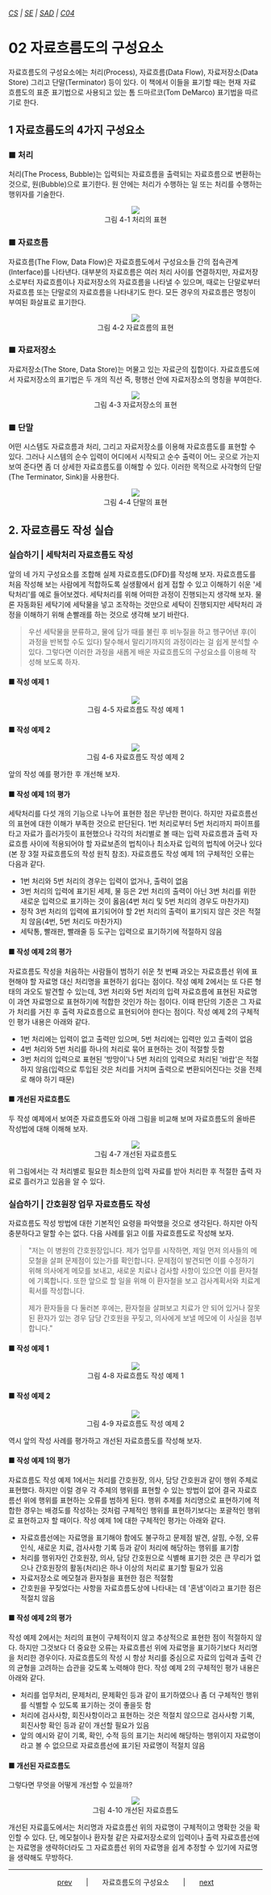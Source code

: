 ###### [*CS*](../../README.md) | [*SE*](../README.md) | [*SAD*](README.md) | [*C04*](C04-00.md)

# 02 자료흐름도의 구성요소

자료흐름도의 구성요소에는 처리(Process), 자료흐름(Data Flow), 자료저장소(Data Store) 그리고 단말(Terminator) 등이 있다. 이 책에서 이들을 표기할 때는 현재 자료흐름도의 표준 표기법으로 사용되고 있는 톰 드마르코(Tom DeMarco) 표기법을 따르기로 한다.

## 1 자료흐름도의 4가지 구성요소

### ■ 처리

처리(The Process, Bubble)는 입력되는 자료흐름을 출력되는 자료흐름으로 변환하는 것으로, 원(Bubble)으로 표기한다. 원 안에는 처리가 수행하는 일 또는 처리를 수행하는 행위자를 기술한다.

<p align="center">
    <img src="https://user-images.githubusercontent.com/75299843/108449986-c1b68000-72a7-11eb-8902-0d13ac4fe10b.jpg"><br/>
    그림 4-1 처리의 표현
</p>

### ■ 자료흐름

자료흐름(The Flow, Data Flow)은 자료흐름도에서 구성요소들 간의 접속관계(Interface)를 나타낸다. 대부분의 자료흐름은 여러 처리 사이를 연결하지만, 자료저장소로부터 자료흐름이나 자료저장소의 자료흐름을 나타낼 수 있으며, 때로는 단말로부터 자료흐름 또는 단말로의 자료흐름을 나타내기도 한다. 모든 경우의 자료흐름은 명칭이 부여된 화살표로 표기한다.

<p align="center">
    <img src="https://user-images.githubusercontent.com/75299843/108449994-c418da00-72a7-11eb-8c6f-3949e94c0035.jpg"><br/>
    그림 4-2 자료흐름의 표현
</p>

### ■ 자료저장소

자료저장소(The Store, Data Store)는 머물고 있는 자료군의 집합이다. 자료흐름도에서 자료저장소의 표기법은 두 개의 직선 즉, 평행선 안에 자료저장소의 명칭을 부여한다.

<p align="center">
    <img src="https://user-images.githubusercontent.com/75299843/108449998-c67b3400-72a7-11eb-947a-6bf672218793.jpg"><br/>
    그림 4-3 자료저장소의 표현
</p>

### ■ 단말

어떤 시스템도 자료흐름과 처리, 그리고 자료저장소를 이용해 자료흐름도를 표현할 수 있다. 그러나 시스템의 순수 입력이 어디에서 시작되고 순수 출력이 어느 곳으로 가는지 보여 준다면 좀 더 상세한 자료흐름도를 이해할 수 있다. 이러한 목적으로 사각형의 단말(The Terminator, Sink)을 사용한다.

<p align="center">
    <img src="https://user-images.githubusercontent.com/75299843/108450007-ca0ebb00-72a7-11eb-9388-11efbb583add.jpg"><br/>
    그림 4-4 단말의 표현
</p>

## 2. 자료흐름도 작성 실습

### 실습하기 | 세탁처리 자료흐름도 작성

앞의 네 가지 구성요소를 조합해 실제 자료흐름도(DFD)를 작성해 보자. 자료흐름도를 처음 작성해 보는 사람에게 적합하도록 실생활에서 쉽게 접할 수 있고 이해하기 쉬운 '세탁처리'를 예로 들어보겠다. 세탁처리를 위해 어떠한 과정이 진행되는지 생각해 보자. 물론 자동화된 세탁기에 세탁물을 넣고 조작하는 것만으로 세탁이 진행되지만 세탁처리 과정을 이해하기 위해 손빨래를 하는 것으로 생각해 보기 바란다.

> 우선 세탁물을 분류하고, 물에 담가 때를 불린 후 비누질을 하고 헹구어낸 후(이 과정을 반복할 수도 있다) 탈수해서 말리기까지의 과정이라는 걸 쉽게 분석할 수 있다. 그렇다면 이러한 과정을 새롭게 배운 자료흐름도의 구성요소를 이용해 작성해 보도록 하자.

#### ■ 작성 예제 1

<p align="center">
    <img src="https://user-images.githubusercontent.com/75299843/108450026-d135c900-72a7-11eb-8505-dde171c4f084.jpg"><br/>
    그림 4-5 자료흐름도 작성 예제 1
</p>

#### ■ 작성 예제 2

<p align="center">
    <img src="https://user-images.githubusercontent.com/75299843/108450036-d4c95000-72a7-11eb-9515-eb1d43c03592.jpg"><br/>
    그림 4-6 자료흐름도 작성 예제 2
</p>

앞의 작성 예를 평가한 후 개선해 보자.

#### ■ 작성 예제 1의 평가

세탁처리를 다섯 개의 기능으로 나누어 표현한 점은 무난한 편이다. 하지만 자료흐름선의 표현에 대한 이해가 부족한 것으로 판단된다. 1번 처리로부터 5번 처리까지 파이프를 타고 자료가 흘러가듯이 표현했으나 각각의 처리별로 볼 때는 입력 자료흐름과 출력 자료흐름 사이에 적용되어야 할 자료보존의 법칙이나 최소자료 입력의 법칙에 어긋나 있다(본 장 3절 자료흐름도의 작성 원칙 참조). 자료흐름도 작성 예제 1의 구체적인 오류는 다음과 같다.

* 1번 처리와 5번 처리의 경우는 입력이 없거나, 출력이 없음
* 3번 처리의 입력에 표기된 세제, 물 등은 2번 처리의 출력이 아닌 3번 처리를 위한 새로운 입력으로 표기하는 것이 옳음(4번 처리 및 5번 처리의 경우도 마찬가지)
* 정작 3번 처리의 입력에 표기되어야 할 2번 처리의 출력이 표기되지 않은 것은 적절치 않음(4번, 5번 처리도 마찬가지)
* 세탁통, 빨래판, 빨래줄 등 도구는 입력으로 표기하기에 적절하지 않음

#### ■ 작성 예제 2의 평가

자료흐름도 작성을 처음하는 사람들이 범하기 쉬운 첫 번째 과오는 자료흐름선 위에 표현해야 할 자료명 대신 처리명을 표현하기 쉽다는 점이다. 작성 예제 2에서는 또 다른 형태의 과오도 발견할 수 있는데, 3번 처리와 5번 처리의 입력 자료흐름에 표현된 자료명이 과연 자료명으로 표현하기에 적합한 것인가 하는 점이다. 이때 판단의 기준은 그 자료가 처리를 거친 후 출력 자료흐름으로 표현되어야 한다는 점이다. 작성 예제 2의 구체적인 평가 내용은 아래와 같다.

* 1번 처리에는 입력이 없고 출력만 있으며, 5번 처리에는 입력만 있고 출력이 없음
* 4번 처리와 5번 처리를 하나의 처리로 묶어 표현하는 것이 적절할 듯함
* 3번 처리의 입력으로 표현된 '방망이'나 5번 처리의 입력으로 처리된 '바랍'은 적절하지 않음(입력으로 투입된 것은 처리를 거치며 출력으로 변환되어진다는 것을 전제로 해야 하기 때문)

#### ■ 개선된 자료흐름도

두 작성 예제에서 보여준 자료흐름도와 아래 그림을 비교해 보며 자료흐름도의 올바른 작성법에 대해 이해해 보자.

<p align="center">
    <img src="https://user-images.githubusercontent.com/75299843/108450052-da269a80-72a7-11eb-8f25-1935f2ec540d.jpg"><br/>
    그림 4-7 개선된 자료흐름도
</p>

위 그림에서는 각 처리별로 필요한 최소한의 입력 자료를 받아 처리한 후 적절한 출력 자료로 흘러가고 있음을 알 수 있다.

### 실습하기 | 간호원장 업무 자료흐름도 작성

자료흐름도 작성 방법에 대한 기본적인 요령을 파악했을 것으로 생각된다. 하지만 아직 충분하다고 말할 수는 없다. 다음 사례를 읽고 이를 자료흐름도로 작성해 보자.

> "저는 이 병원의 간호원장입니다. 제가 업무를 시작하면, 제일 먼저 의사들의 메모철을 살펴 문제점이 있는가를 확인합니다. 문제점이 발견되면 이를 수정하기 위해 의사에게 메모를 보내고, 새로운 치료나 검사할 사항이 있으면 이를 환자철에 기록합니다. 또한 앞으로 할 일을 위해 이 환자철을 보고 검사계획서와 치료계획서를 작성합니다.
> 
> 제가 환자들을 다 둘러본 후에는, 환자철을 살펴보고 치료가 안 되어 있거나 잘못된 환자가 있는 경우 담당 간호원을 꾸짖고, 의사에게 보낼 메모에 이 사실을 첨부합니다."

#### ■ 작성 예제 1

<p align="center">
    <img src="https://user-images.githubusercontent.com/75299843/108450062-de52b800-72a7-11eb-847d-f523089a8c69.jpg"><br/>
    그림 4-8 자료흐름도 작성 예제 1
</p>

#### ■ 작성 예제 2

<p align="center">
    <img src="https://user-images.githubusercontent.com/75299843/108450069-e1e63f00-72a7-11eb-9bc9-2f679b1db944.jpg"><br/>
    그림 4-9 자료흐름도 작성 예제 2
</p>

역시 앞의 작성 사례를 평가하고 개선된 자료흐름도를 작성해 보자.

#### ■ 작성 예제 1의 평가

자료흐름도 작성 예제 1에서는 처리를 간호원장, 의사, 담당 간호원과 같이 행위 주체로 표현했다. 하지만 이럴 경우 각 주체의 행위를 표현할 수 있는 방법이 없어 결국 자료흐름선 위에 행위를 표현하는 오류를 범하게 된다. 행위 추제를 처리명으로 표현하기에 적합한 경우는 배경도를 작성하는 것처럼 구체적인 행위를 표현하기보다는 포괄적인 행위로 표현하고자 할 때이다. 작성 예제 1에 대한 구체적인 평가는 아래와 같다.

* 자료흐름선에는 자료명을 표기해야 함에도 불구하고 문제점 발견, 살핌, 수정, 오류인식, 새로운 치료, 검사사항 기록 등과 같이 처리에 해당하는 행위를 표기함
* 처리를 행위자인 간호원장, 의사, 담당 간호원으로 식별해 표기한 것은 큰 무리가 없으나 간호원장의 활동(처리)은 하나 이상의 처리로 표기할 필요가 있음
* 자료저장소로 메모철과 환자철을 표현한 점은 적절함
* 간호원을 꾸짖었다는 사항을 자료흐름도상에 나타내는 데 '혼냄'이라고 표기한 점은 적절치 않음

#### ■ 작성 예제 2의 평가

작성 예제 2에서는 처리의 표현이 구체적이지 않고 추상적으로 표현한 점이 적절하지 않다. 하지만 그것보다 더 중요한 오류는 자료흐름선 위에 자료명을 표기하기보다 처리명을 처리한 경우이다. 자료흐름도의 작성 시 항상 처리를 중심으로 자료의 입력과 출력 간의 균형을 고려하는 습관을 갖도록 노력해야 한다. 작성 예제 2의 구체적인 평가 내용은 아래와 같다.

* 처리를 업무처리, 문제처리, 문제확인 등과 같이 표기하였으나 좀 더 구체적인 행위를 식별할 수 있도록 표기하는 것이 좋을듯 함
* 처리에 검사사항, 회진사항이라고 표현하는 것은 적절치 않으므로 검사사항 기록, 회진사항 확인 등과 같이 개선할 필요가 있음
* 앞의 예시와 같이 기록, 확인, 수적 등의 표기는 처리에 해당하는 행위이지 자료명이라고 볼 수 없으므로 자료흐름선에 표기된 자료명이 적절치 않음

#### ■ 개선된 자료흐름도

그렇다면 무엇을 어떻게 개선할 수 있을까?

<p align="center">
    <img src="https://user-images.githubusercontent.com/75299843/108450074-e579c600-72a7-11eb-9913-e9e2cbcb4603.jpg"><br/>
    그림 4-10 개선된 자료흐름도
</p>

개선된 자료흚도에서는 처리명과 자료흐름선 위의 자료명이 구체적이고 명확한 것을 확인할 수 있다. 단, 메모철이나 환자철 같은 자료저장소로의 입력이나 출력 자료흐름선에는 자료명을 생략하더라도 그 자료흐름선 위의 자료명을 쉽게 추정할 수 있기에 자료명을 생략해도 무방하다.

---

<p align="center">
    <a href="C04-01.md">prev</a>
    &nbsp; &nbsp; &nbsp; | &nbsp; &nbsp; &nbsp;
    자료흐름도의 구성요소
    &nbsp; &nbsp; &nbsp; | &nbsp; &nbsp; &nbsp;
    <a href="C04-03.md">next</a>
</p>
